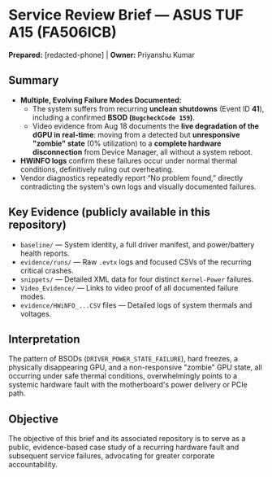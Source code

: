 ﻿# Service Review Brief — ASUS TUF A15 (FA506ICB)
**Prepared:** [redacted-phone] | **Owner:** Priyanshu Kumar

## Summary
- **Multiple, Evolving Failure Modes Documented:**
  - The system suffers from recurring **unclean shutdowns** (Event ID **41**), including a confirmed **BSOD (`BugcheckCode 159`)**.
  - Video evidence from Aug 18 documents the **live degradation of the dGPU in real-time**: moving from a detected but **unresponsive "zombie" state** (0% utilization) to a **complete hardware disconnection** from Device Manager, all without a system reboot.
- **HWiNFO logs** confirm these failures occur under normal thermal conditions, definitively ruling out overheating.
- Vendor diagnostics repeatedly report “No problem found,” directly contradicting the system's own logs and visually documented failures.

## Key Evidence (publicly available in this repository)
- `baseline/` — System identity, a full driver manifest, and power/battery health reports.
- `evidence/runs/` — Raw `.evtx` logs and focused CSVs of the recurring critical crashes.
- `snippets/` — Detailed XML data for four distinct `Kernel-Power` failures.
- `Video_Evidence/` — Links to video proof of all documented failure modes.
- `evidence/HWiNFO_...CSV` files — Detailed logs of system thermals and voltages.

## Interpretation
The pattern of BSODs (`DRIVER_POWER_STATE_FAILURE`), hard freezes, a physically disappearing GPU, and a non-responsive "zombie" GPU state, all occurring under safe thermal conditions, overwhelmingly points to a systemic hardware fault with the motherboard's power delivery or PCIe path.

## Objective
The objective of this brief and its associated repository is to serve as a public, evidence-based case study of a recurring hardware fault and subsequent service failures, advocating for greater corporate accountability.
